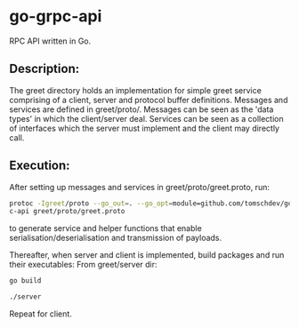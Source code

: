 # go-grpc-api
RPC API written in Go.

## Description:
The greet directory holds an implementation for simple greet service comprising of a client, server and protocol buffer definitions. Messages and services are defined in greet/proto/. Messages can be seen as the 'data types' in which the client/server deal. Services can be seen as a collection of interfaces which the server must implement and the client may directly call.

## Execution:
After setting up messages and services in greet/proto/greet.proto, run:
```bash
protoc -Igreet/proto --go_out=. --go_opt=module=github.com/tomschdev/go-grpc-api --go-grpc_out=. --go-grpc_opt=module=github.com/tomschdev/go-grp
c-api greet/proto/greet.proto
```
to generate service and helper functions that enable serialisation/deserialisation and transmission of payloads.

Thereafter, when server and client is implemented, build packages and run their executables:
From greet/server dir:
```bash
go build
```

```bash
./server
```

Repeat for client.

